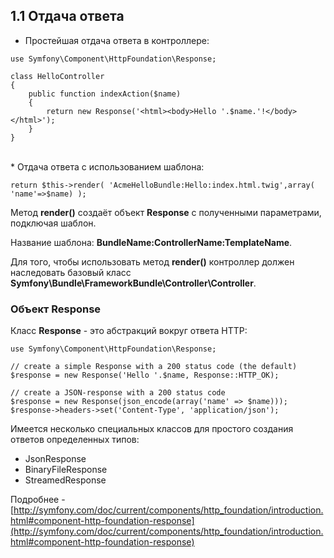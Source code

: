 ## 1.1 Отдача ответа

*   Простейшая отдача ответа в контроллере:

```
use Symfony\Component\HttpFoundation\Response;

class HelloController
{
    public function indexAction($name)
    {
        return new Response('<html><body>Hello '.$name.'!</body></html>');
    }
}
```

<br />
*   Отдача ответа с использованием шаблона:

`return $this->render( 'AcmeHelloBundle:Hello:index.html.twig',array( 'name'=>$name) );`

Метод **render()** создаёт объект **Response** с полученными параметрами, подключая шаблон.

Название шаблона: **BundleName:ControllerName:TemplateName**.

Для того, чтобы использовать метод **render()** контроллер должен наследовать базовый класс **Symfony\Bundle\FrameworkBundle\Controller\Controller**.


### Объект Response

Класс **Response** - это абстракций вокруг ответа HTTP:

```
use Symfony\Component\HttpFoundation\Response;

// create a simple Response with a 200 status code (the default)
$response = new Response('Hello '.$name, Response::HTTP_OK);

// create a JSON-response with a 200 status code
$response = new Response(json_encode(array('name' => $name)));
$response->headers->set('Content-Type', 'application/json');
```

Имеется несколько специальных классов для простого создания ответов определенных типов:
* JsonResponse
* BinaryFileResponse
* StreamedResponse

Подробнее - [http://symfony.com/doc/current/components/http_foundation/introduction.html#component-http-foundation-response](http://symfony.com/doc/current/components/http_foundation/introduction.html#component-http-foundation-response)

